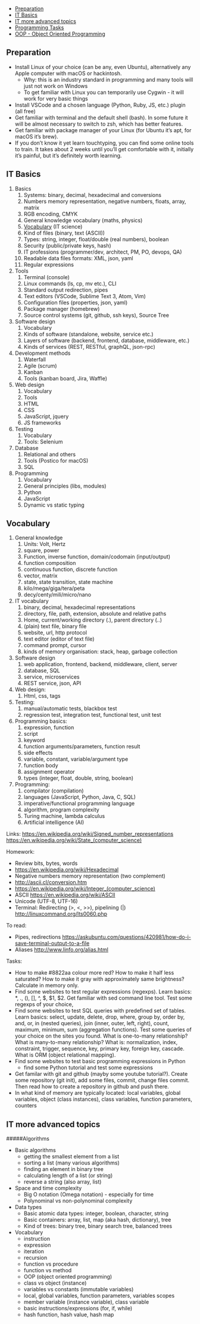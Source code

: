 - [Preparation](#preparation)
- [IT Basics](./it-basics)
- [IT more advanced topics](#it-more-advanced-topics)
- [Programming Tasks](./programming_tasks.md)
- [OOP - Object Oriented Programming](./oop.md)

## Preparation
- Install Linux of your choice (can be any, even Ubuntu), alternatively any Apple computer with macOS or hackintosh.
    - Why: this is an industry standard in programming and many tools will just not work on Windows
    - To get familiar with Linux you can temporarily use Cygwin - it will work for very basic things
- Install VSCode and a chosen language (Python, Ruby, JS, etc.) plugin (all free)
- Get familiar with terminal and the default shell (bash). In some future it will be almost necessary to switch to zsh, which has better features.
- Get familiar with package manager of your Linux (for Ubuntu it’s apt, for macOS it’s brew).
- If you don’t know it yet learn touchtyping, you can find some online tools to train. It takes about 2 weeks until you’ll get comfortable with it, initially it’s painful, but it’s definitely worth learning.

## IT Basics
1. Basics
    1. Systems: binary, decimal, hexadecimal and conversions
    2. Numbers memory representation, negative numbers, floats, array, matrix
    3. RGB encoding, CMYK
    4. General knowledge vocabulary (maths, physics)
    5. [Vocabulary](#vocabulary) (IT science)
    6. Kind of files (binary, text (ASCII))
    7. Types: string, integer, float/double (real numbers), boolean
    8. Security (public/private keys, hash)
    9. IT professions (programmer/dev, architect, PM, PO, devops, QA)
    10. Readable data files formats: XML, json, yaml
    11. Regular expressions
2. Tools
    1. Terminal (console)
    2. Linux commands (ls, cp, mv etc.), CLI
    3. Standard output redirection, pipes
    4. Text editors (VSCode, Sublime Text 3, Atom, Vim)
    5. Configuration files (properties, json, yaml)
    6. Package manager (homebrew)
    7. Source control systems (git, github, ssh keys), Source Tree
3. Software design
    1. Vocabulary
    2. Kinds of software (standalone, website, service etc.)
    3. Layers of software (backend, frontend, database, middleware, etc.)
    4. Kinds of services (REST, RESTful, graphQL, json-rpc)
4. Development methods
    1. Waterfall
    2. Agile (scrum)
    3. Kanban
    4. Tools (kanban board, Jira, Waffle)
5. Web design
    1. Vocabulary
    2. Tools
    3. HTML
    4. CSS
    5. JavaScript, jquery
    6. JS frameworks
6. Testing
    1. Vocabulary
    2. Tools: Selenium
7. Database
    1. Relational and others
    2. Tools (Postico for macOS)
    3. SQL
8. Programming
    1. Vocabulary
    2. General principles (libs, modules)
    3. Python
    4. JavaScript
    5. Dynamic vs static typing

## Vocabulary

1. General knowledge
    1. Units: Volt, Hertz
    2. square, power
    3. Function, inverse function, domain/codomain (input/output)
    4. function composition
    5. continuous function, discrete function
    6. vector, matrix
    7. state, state transition, state machine
    8. kilo/mega/giga/tera/peta
    9. decy/centy/mili/micro/nano
2. IT vocabulary
    1. binary, decimal, hexadecimal representations
    2. directory, file, path, extension, absolute and relative paths
    3. Home, current/working directory (.), parent directory (..)
    4. (plain) text file, binary file
    5. website, url, http protocol
    6. text editor (editor of text file)
    7. command prompt, cursor
    8. kinds of memory organisation: stack, heap, garbage collection
3. Software design
    1. web application, frontend, backend, middleware, client, server
    2. database, SQL
    3. service, microservices
    4. REST service, json, API
4. Web design:
    1. Html, css, tags
5. Testing:
    1. manual/automatic tests, blackbox test
    2. regression test, integration test, functional test, unit test
6. Programming basics:
    1. expression, function
    2. script
    3. keyword
    4. function arguments/parameters, function result
    5. side effects
    6. variable, constant, variable/argument type
    7. function body
    8. assignment operator
    9. types (integer, float, double, string, boolean)
7. Programming:
    1. compilator (compilation)
    2. languages (JavaScript, Python, Java, C, SQL)
    3. imperative/functional programming language
    4. algorithm, program complexity
    5. Turing machine, lambda calculus
    6. Artificial intelligence (AI)

Links:
https://en.wikipedia.org/wiki/Signed_number_representations
https://en.wikipedia.org/wiki/State_(computer_science)

Homework:

- Review bits, bytes, words
- https://en.wikipedia.org/wiki/Hexadecimal
- Negative numbers memory representation (two complement)
- http://ascii.cl/conversion.htm
- https://en.wikipedia.org/wiki/Integer_(computer_science)
- ASCII https://en.wikipedia.org/wiki/ASCII
- Unicode (UTF-8, UTF-16)
- Terminal: Redirecting (>, <, >>), pipelining (|) http://linuxcommand.org/lts0060.php

To read:

- Pipes, redirections https://askubuntu.com/questions/420981/how-do-i-save-terminal-output-to-a-file
- Aliases http://www.linfo.org/alias.html

Tasks:
- How to make #8822aa colour more red? How to make it half less saturated? How to make it gray with approximately same brightness? Calculate in memory only.
- Find some websites to test regular expressions (regexps). Learn basics: *, ., (), [], ^, $, $1, $2. Get familiar with sed command line tool. Test some regexps of your choice,
- Find some websites to test SQL queries with predefined set of tables. Learn basics: select, update, delete, drop, where, group by, order by, and, or, in (nested queries), join (inner, outer, left, right), count, maximum, minimum, sum (aggregation functions). Test some queries of your choice on the sites you found. What is one-to-many relationship? What is many-to-many relationship? What is: normalization, index, constraint, trigger, sequence, key, primary key, foreign key, cascade. What is ORM (object relational mapping).
- Find some websites to test basic programming expressions in Python
    - find some Python tutorial and test some expressions
- Get familar with git and github (mayby some youtube tutorial?). Create some repository (git init), add some files, commit, change files commit. Then read how to create a repository in github and push there.
- In what kind of memory are typically located: local variables, global variables, object (class instances), class variables, function parameters, counters


## IT more advanced topics
#####Algorithms
- Basic algorithms
    - getting the smallest element from a list
    - sorting a list (many various algorithms)
    - finding an element in binary tree
    - calculating length of a list (or string)
    - reverse a string (also array, list)
- Space and time complexity
    - Big O notation (Omega notation) - especially for time
    - Polynominal vs non-polynominal complexity
- Data types
    - Basic atomic data types: integer, boolean, character, string
    - Basic containers: array, list, map (aka hash, dictionary), tree
    - Kind of trees: binary tree, binary search tree, balanced trees
- Vocabulary
    - instruction
    - expression
    - iteration
    - recursion
    - function vs procedure
    - function vs method
    - OOP (object oriented programming)
    - class vs object (instance)
    - variables vs constants (immutable variables)
    - local, global variables, function parameters, variables scopes
    - member variable (instance variable), class variable
    - basic instructions/expressions (for, if, while)
    - hash function, hash value, hash map
